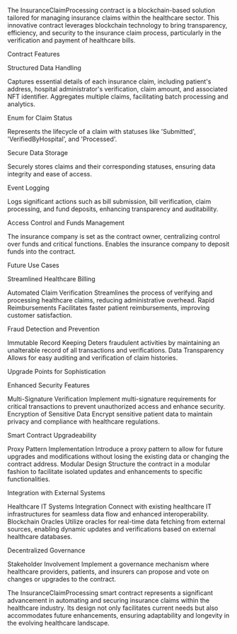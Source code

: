 The InsuranceClaimProcessing contract is a blockchain-based solution tailored for managing insurance claims within the healthcare sector. This innovative contract leverages blockchain technology to bring transparency, efficiency, and security to the insurance claim process, particularly in the verification and payment of healthcare bills.



Contract Features


Structured Data Handling


Captures essential details of each insurance claim, including patient's address, hospital administrator's verification, claim amount, and associated NFT identifier.
Aggregates multiple claims, facilitating batch processing and analytics.


Enum for Claim Status


Represents the lifecycle of a claim with statuses like 'Submitted', 'VerifiedByHospital', and 'Processed'.


Secure Data Storage


Securely stores claims and their corresponding statuses, ensuring data integrity and ease of access.


Event Logging


Logs significant actions such as bill submission, bill verification, claim processing, and fund deposits, enhancing transparency and auditability.


Access Control and Funds Management


The insurance company is set as the contract owner, centralizing control over funds and critical functions.
Enables the insurance company to deposit funds into the contract.




Future Use Cases


Streamlined Healthcare Billing


Automated Claim Verification Streamlines the process of verifying and processing healthcare claims, reducing administrative overhead.
Rapid Reimbursements Facilitates faster patient reimbursements, improving customer satisfaction.


Fraud Detection and Prevention


Immutable Record Keeping Deters fraudulent activities by maintaining an unalterable record of all transactions and verifications.
Data Transparency Allows for easy auditing and verification of claim histories.




Upgrade Points for Sophistication


Enhanced Security Features


Multi-Signature Verification Implement multi-signature requirements for critical transactions to prevent unauthorized access and enhance security.
Encryption of Sensitive Data Encrypt sensitive patient data to maintain privacy and compliance with healthcare regulations.


Smart Contract Upgradeability


Proxy Pattern Implementation Introduce a proxy pattern to allow for future upgrades and modifications without losing the existing data or changing the contract address.
Modular Design Structure the contract in a modular fashion to facilitate isolated updates and enhancements to specific functionalities.


Integration with External Systems


Healthcare IT Systems Integration Connect with existing healthcare IT infrastructures for seamless data flow and enhanced interoperability.
Blockchain Oracles Utilize oracles for real-time data fetching from external sources, enabling dynamic updates and verifications based on external healthcare databases.


Decentralized Governance


Stakeholder Involvement Implement a governance mechanism where healthcare providers, patients, and insurers can propose and vote on changes or upgrades to the contract.




The InsuranceClaimProcessing smart contract represents a significant advancement in automating and securing insurance claims within the healthcare industry. Its design not only facilitates current needs but also accommodates future enhancements, ensuring adaptability and longevity in the evolving healthcare landscape.